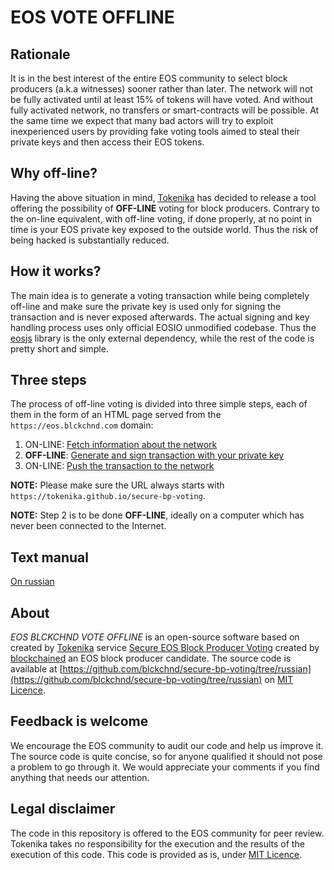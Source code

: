 # EOS VOTE OFFLINE

## Rationale

It is in the best interest of the entire EOS community to select block producers (a.k.a witnesses) sooner rather than later. The network will not be fully activated until at least 15% of tokens will have voted. And without fully activated network, no transfers or smart-contracts will be possible. At the same time we expect that many bad actors will try to exploit inexperienced users by providing fake voting tools aimed to steal their private keys and then access their EOS tokens.

## Why off-line?

Having the above situation in mind, [Tokenika](https://tokenika.io/) has decided to release a tool offering the possibility of **OFF-LINE** voting for block producers. Contrary to the on-line equivalent, with off-line voting, if done properly, at no point in time is your EOS private key exposed to the outside world. Thus the risk of being hacked is substantially reduced.

## How it works?
The main idea is to generate a voting transaction while being completely off-line and make sure the private key is used only for signing the transaction and is never exposed afterwards. The actual signing and key handling process uses only official EOSIO unmodified codebase. Thus the [eosjs](https://github.com/EOSIO/eosjs) library is the only external dependency, while the rest of the code is pretty short and simple.

## Three steps

The process of off-line voting is divided into three simple steps, each of them in the form of an HTML page served from the `https://eos.blckchnd.com` domain:

1. ON-LINE: [Fetch information about the network](https://eos.blckchnd.com/vote_offline/1_get_blockchain_data.html)
2. **OFF-LINE**: [Generate and sign transaction with your private key](https://eos.blckchnd.com/vote_offline/2_generate_transaction.html) 
3. ON-LINE: [Push the transaction to the network](https://eos.blckchnd.com/vote_offline/3_push_transaction.html)

**NOTE:** Please make sure the URL always starts with `https://tokenika.github.io/secure-bp-voting`.

**NOTE:** Step 2 is to be done **OFF-LINE**, ideally on a computer which has never been connected to the Internet.

## Text manual

[On russian](https://golos.io/eos/@on0tole/eos-zapushen-chto-dalshe)

## About

*EOS BLCKCHND VOTE OFFLINE* is an open-source software based on created by [Tokenika](https://tokenika.io/) service  [Secure EOS Block Producer Voting](https://github.com/tokenika/secure-bp-voting) created by [blockchained](https://eos.blckchnd.com)
an EOS block producer candidate. The source code is available at [https://github.com/blckchnd/secure-bp-voting/tree/russian](https://github.com/blckchnd/secure-bp-voting/tree/russian) on [MIT Licence](https://github.com/blckchnd/secure-bp-voting/blob/russian/LICENSE). 


## Feedback is welcome

We encourage the EOS community to audit our code and help us improve it. The source code is quite concise, so for anyone qualified it should not pose a problem to go through it. We would appreciate your comments if you find anything that needs our attention. 

## Legal disclaimer

The code in this repository is offered to the EOS community for peer review. Tokenika takes no responsibility for the execution and the results of the execution of this code. This code is provided as is, under [MIT Licence](https://github.com/tokenika/secure-bp-voting/blob/master/LICENSE).
